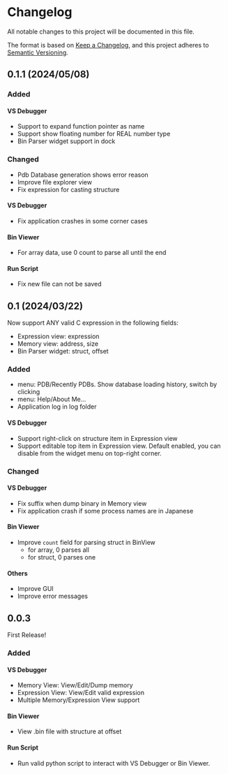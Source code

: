 # Changelog

All notable changes to this project will be documented in this file.

The format is based on [Keep a Changelog](https://keepachangelog.com/en/1.1.0/),
and this project adheres to [Semantic Versioning](https://semver.org/spec/v2.0.0.html).

## 0.1.1 (2024/05/08)

### Added

#### VS Debugger

- Support to expand function pointer as name
- Support show floating number for REAL number type
- Bin Parser widget support in dock

### Changed

- Pdb Database generation shows error reason
- Improve file explorer view
- Fix expression for casting structure

#### VS Debugger

- Fix application crashes in some corner cases

#### Bin Viewer

- For array data, use 0 count to parse all until the end

#### Run Script

- Fix new file can not be saved

## 0.1 (2024/03/22)

Now support ANY valid C expression in the following fields:

- Expression view: expression
- Memory view: address, size
- Bin Parser widget: struct, offset

### Added

- menu: PDB/Recently PDBs. Show database loading history, switch by clicking
- menu: Help/About Me...
- Application log in log folder

#### VS Debugger

- Support right-click on structure item in Expression view
- Support editable top item in Expression view. Default enabled, you can disable from the widget menu on top-right corner.

### Changed

#### VS Debugger

- Fix suffix when dump binary in Memory view
- Fix application crash if some process names are in Japanese

#### Bin Viewer

- Improve `count` field for parsing struct in BinView
    - for array, 0 parses all
    - for struct, 0 parses one

#### Others

- Improve GUI
- Improve error messages

## 0.0.3

First Release!

### Added

#### VS Debugger

- Memory View: View/Edit/Dump memory
- Expression View: View/Edit valid expression
- Multiple Memory/Expression View support

#### Bin Viewer

- View .bin file with structure at offset

#### Run Script

- Run valid python script to interact with VS Debugger or Bin Viewer.
